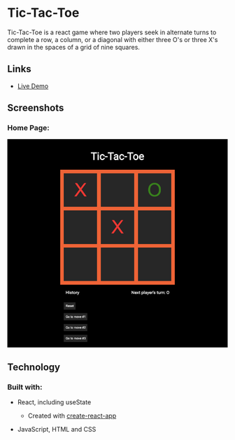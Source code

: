 # Tic-Tac-Toe

Tic-Tac-Toe is a react game where two players seek in alternate turns to complete a row, a column, or a diagonal with either three O's or three X's drawn in the spaces of a grid of nine squares.

## Links

- [Live Demo](https://tic-tac-toe-game-client.herokuapp.com)

## Screenshots

### Home Page:

![home page](screenshots/tic-tac-toe.png)

## Technology

### Built with:

- React, including useState

  - Created with [create-react-app](https://github.com/facebook/create-react-app)

- JavaScript, HTML and CSS
